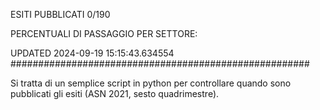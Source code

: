 ESITI PUBBLICATI 0/190 

PERCENTUALI DI PASSAGGIO PER SETTORE:

UPDATED 2024-09-19 15:15:43.634554
###################################################### 

Si tratta di un semplice script in python per controllare quando sono pubblicati gli esiti (ASN 2021, sesto quadrimestre).


